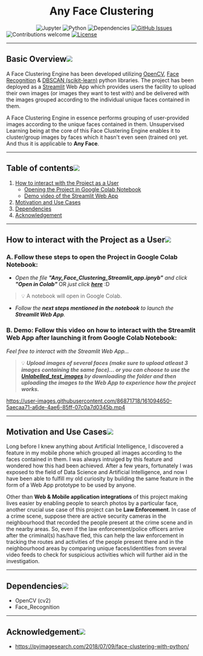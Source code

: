 <h1 align="center"><strong>Any Face Clustering</strong></h1>

&nbsp;&nbsp;&nbsp;&nbsp;&nbsp;&nbsp;&nbsp;&nbsp;&nbsp;&nbsp;&nbsp;&nbsp;&nbsp;&nbsp;&nbsp;&nbsp;&nbsp;&nbsp;&nbsp;
![Jupyter](https://img.shields.io/badge/jupyter-v5.3+-orange.svg)
![Python](https://img.shields.io/badge/python-v3.7+-blue.svg)
![Dependencies](https://img.shields.io/badge/dependencies-up%20to%20date-brightgreen.svg)
[![GitHub Issues](https://img.shields.io/github/issues/souvikmajumder26/Any-Face-Clustering.svg)](https://github.com/souvikmajumder26/Any-Face_Clustering/issues)
![Contributions welcome](https://img.shields.io/badge/contributions-welcome-orange.svg)
[![License](https://img.shields.io/badge/license-MIT-blue.svg)](https://opensource.org/licenses/MIT)

----

## Basic Overview[![](https://github.com/souvikmajumder26/Any-Face-Clustering/blob/main/docs/img/pushpin.svg)](#basic-overview)
A Face Clustering Engine has been developed utilizing <a href="https://opencv.org/" target="_blank">OpenCV</a>, <a href="https://pypi.org/project/face-recognition/" target="_blank">Face Recognition</a> & <a href="https://scikit-learn.org/stable/modules/generated/sklearn.cluster.DBSCAN.html" target="_blank">DBSCAN (scikit-learn)</a> python libraries.
The project has been deployed as a <a href="https://streamlit.io/" target="_blank">Streamlit</a> Web App which provides users the facility to upload their own images (or images they want to test with) and be delivered with the images grouped according to the individual unique faces contained in them.

A Face Clustering Engine in essence performs grouping of user-provided images according to the unique faces contained in them. Unsupervised Learning being at the core of this Face Clustering Engine enables it to cluster/group images by faces which it hasn't even seen (trained on) yet. And thus it is applicable to **Any Face**.

----

## Table of contents[![](https://github.com/souvikmajumder26/Any-Face-Clustering/blob/main/docs/img/pushpin.svg)](#table-of-contents)
1. [How to interact with the Project as a User](#how-to-interact-with-the-project-as-a-user)
   - [Opening the Project in Google Colab Notebook](#a-follow-these-steps-to-open-the-project-in-google-colab-notebook)
   - [Demo video of the Streamlit Web App](#b-demo-follow-this-video-on-how-to-interact-with-the-streamlit-web-app-after-launching-it-from-google-colab-notebook)
3. [Motivation and Use Cases](#motivation-and-use-cases)
4. [Dependencies](#dependencies)
5. [Acknowledgement](#acknowledgement)

----

## How to interact with the Project as a User[![](https://github.com/souvikmajumder26/Any-Face-Clustering/blob/main/docs/img/pushpin.svg)](#how-to-interact-with-the-project-as-a-user)

### A. Follow these steps to open the Project in Google Colab Notebook:
- *Open the file **"Any_Face_Clustering_Streamlit_app.ipnyb"** and click **"Open in Colab"*** OR *just click <a href="https://colab.research.google.com/github/souvikmajumder26/Any-Face-Clustering/blob/main/Any_Face_Clustering_Streamlit_app.ipynb">**here**</a>* :D

>💡 A notebook will open in Google Colab.

- *Follow the **next steps mentioned in the notebook** to launch the **Streamlit Web App**.*


### B. Demo: Follow this video on how to interact with the Streamlit Web App after launching it from Google Colab Notebook:

*Feel free to interact with the Streamlit Web App...*
>💡 ***Upload images of several faces (make sure to upload atleast 3 images containing the same face)... or you can choose to use the <a href="https://drive.google.com/drive/folders/1JXYCf4Qk4fuTfTDoduGU7vgmXNyXSMUe?usp=sharing">Unlabelled_test_images</a> by downloading the folder and then uploading the images to the Web App to experience how the project works.***

https://user-images.githubusercontent.com/86871718/161094650-5aecaa71-a6de-4ae6-85ff-07c0a7d0345b.mp4

----

## Motivation and Use Cases[![](https://github.com/souvikmajumder26/Any-Face-Clustering/blob/main/docs/img/pushpin.svg)](#motivation-and-applications)

Long before I knew anything about Artificial Intelligence, I discovered a feature in my mobile phone which grouped all images according to the faces contained in them. I was always intruiged by this feature and wondered how this had been achieved. After a few years, fortunately I was exposed to the field of Data Science and Artificial Intelligence, and now I have been able to fulfill my old curiosity by building the same feature in the form of a Web App prototype to be used by anyone.

Other than **Web & Mobile application integrations** of this project making lives easier by enabling people to search photos by a particular face, another crucial use case of this project can be **Law Enforcement**. In case of a crime scene, suppose there are active security cameras in the neighbourhood that recorded the people present at the crime scene and in the nearby areas. So, even if the law enforcement/police officers arrive after the criminal(s) has/have fled, this can help the law enforcement in tracking the routes and activities of the people present there and in the neighbourhood areas by comparing unique faces/identities from several video feeds to check for suspicious activities which will further aid in the investigation.

----

## Dependencies[![](https://github.com/souvikmajumder26/Any-Face-Clustering/blob/main/docs/img/pushpin.svg)](#dependencies)

- OpenCV (cv2)
- Face_Recognition

----

## Acknowledgement[![](https://github.com/souvikmajumder26/Any-Face-Clustering/blob/main/docs/img/pushpin.svg)](#motivation-and-applications)
- https://pyimagesearch.com/2018/07/09/face-clustering-with-python/

